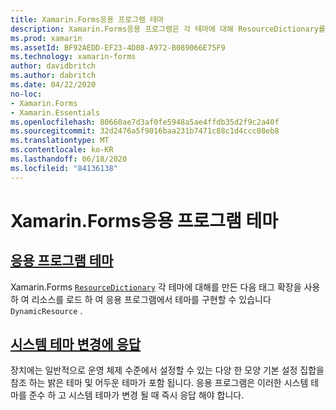 ```yaml
---
title: Xamarin.Forms응용 프로그램 테마
description: Xamarin.Forms응용 프로그램은 각 테마에 대해 ResourceDictionary를 만든 다음 DynamicResource 태그 확장을 사용 하 여 리소스를 로드 하 여 테마를 지원 합니다.
ms.prod: xamarin
ms.assetId: BF92AEDD-EF23-4D08-A972-B089066E75F9
ms.technology: xamarin-forms
author: davidbritch
ms.author: dabritch
ms.date: 04/22/2020
no-loc:
- Xamarin.Forms
- Xamarin.Essentials
ms.openlocfilehash: 80660ae7d3af0fe5948a5ae4ffdb35d2f9c2a40f
ms.sourcegitcommit: 32d2476a5f9016baa231b7471c88c1d4ccc08eb8
ms.translationtype: MT
ms.contentlocale: ko-KR
ms.lasthandoff: 06/18/2020
ms.locfileid: "84136138"
---
```

# <a name="theming-a-xamarinforms-application"></a>Xamarin.Forms응용 프로그램 테마

## <a name="theme-an-application"></a>[응용 프로그램 테마](theming.md)

Xamarin.Forms [`ResourceDictionary`](xref:Xamarin.Forms.ResourceDictionary) 각 테마에 대해를 만든 다음 태그 확장을 사용 하 여 리소스를 로드 하 여 응용 프로그램에서 테마를 구현할 수 있습니다 `DynamicResource` .

## <a name="respond-to-system-theme-changes"></a>[시스템 테마 변경에 응답](system-theme-changes.md)

장치에는 일반적으로 운영 체제 수준에서 설정할 수 있는 다양 한 모양 기본 설정 집합을 참조 하는 밝은 테마 및 어두운 테마가 포함 됩니다. 응용 프로그램은 이러한 시스템 테마를 준수 하 고 시스템 테마가 변경 될 때 즉시 응답 해야 합니다.
